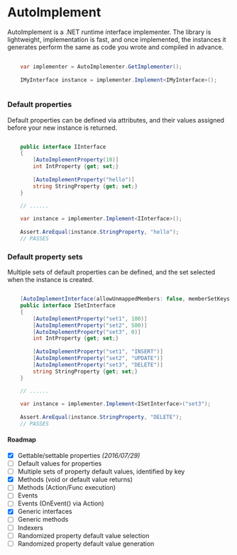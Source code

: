 # AutoImplement

AutoImplement is a .NET runtime interface implementer.  The library is lightweight, implementation is fast,
and once implemented, the instances it generates perform the same as code you wrote and compiled in advance.

```csharp
	
    var implementer = AutoImplementer.GetImplementer();
	
	IMyInterface instance = implementer.Implement<IMyInterface>();
	
```


### Default properties

Default properties can be defined via attributes, and their values assigned before your new instance is returned.

```csharp

	public interface IInterface
	{
		[AutoImplementProperty(10)]
		int IntProperty {get; set;}
				
		[AutoImplementProperty("hello")]
		string StringProperty {get; set;}
	}

	// ......
	
	var instance = implementer.Implement<IInterface>();
	
	Assert.AreEqual(instance.StringProperty, "hello");
	// PASSES
```

### Default property sets

Multiple sets of default properties can be defined, and the set selected when the instance is created.

```csharp

	[AutoImplementInterface(allowUnmappedMembers: false, memberSetKeys: "set1", "set2", "set3")]
	public interface ISetInterface
	{
		[AutoImplementProperty("set1", 100)]
		[AutoImplementProperty("set2", 500)]
		[AutoImplementProperty("set3", 0)]
		int IntProperty {get; set;}
				
		[AutoImplementProperty("set1", "INSERT")]
		[AutoImplementProperty("set2", "UPDATE")]
		[AutoImplementProperty("set3", "DELETE")]
		string StringProperty {get; set;}
	}

	// ......
	
	var instance = implementer.Implement<ISetInterface>("set3");
	
	Assert.AreEqual(instance.StringProperty, "DELETE");
	// PASSES
```


#### Roadmap
- [x] Gettable/settable properties *(2016/07/29)*
- [ ] Default values for properties
- [ ] Multiple sets of property default values, identified by key
- [x] Methods (void or default value returns)
- [ ] Methods (Action/Func execution)
- [ ] Events
- [ ] Events (OnEvent() via Action)
- [x] Generic interfaces
- [ ] Generic methods
- [ ] Indexers
- [ ] Randomized property default value selection
- [ ] Randomized property default value generation